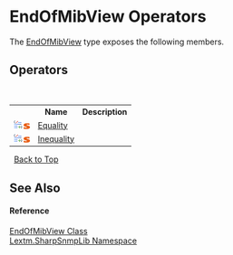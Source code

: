 # EndOfMibView Operators
 

The <a href="T_Lextm_SharpSnmpLib_EndOfMibView">EndOfMibView</a> type exposes the following members.


## Operators
&nbsp;<table><tr><th></th><th>Name</th><th>Description</th></tr><tr><td>![Public operator](media/puboperator.gif "Public operator")![Static member](media/static.gif "Static member")</td><td><a href="M_Lextm_SharpSnmpLib_EndOfMibView_op_Equality">Equality</a></td><td /></tr><tr><td>![Public operator](media/puboperator.gif "Public operator")![Static member](media/static.gif "Static member")</td><td><a href="M_Lextm_SharpSnmpLib_EndOfMibView_op_Inequality">Inequality</a></td><td /></tr></table>&nbsp;
<a href="#endofmibview-operators">Back to Top</a>

## See Also


#### Reference
<a href="T_Lextm_SharpSnmpLib_EndOfMibView">EndOfMibView Class</a><br /><a href="N_Lextm_SharpSnmpLib">Lextm.SharpSnmpLib Namespace</a><br />